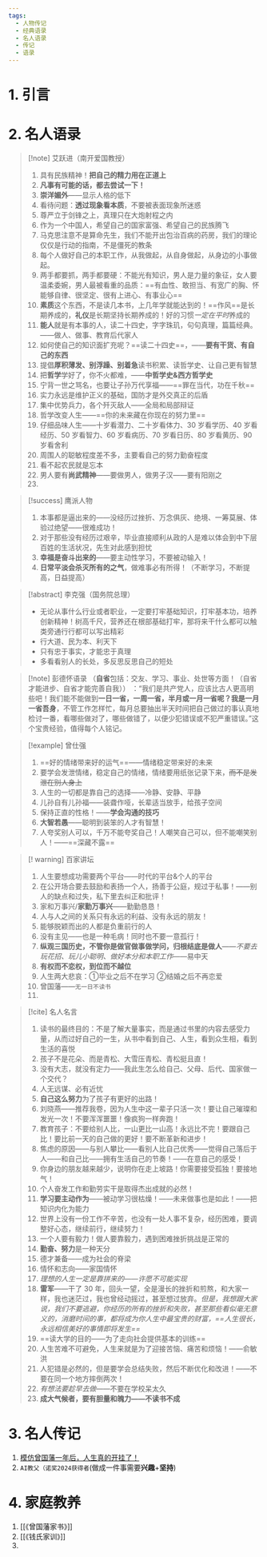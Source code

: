```yaml
---
tags:
  - 人物传记
  - 经典语录
  - 名人语录
  - 传记
  - 语录
---
```

# 1. 引言


# 2. 名人语录
> [!note] 艾跃进（南开爱国教授）
> 1. 具有民族精神！**把自己的精力用在正道上**
> 2. **凡事有可能的话，都去尝试一下！**
> 3. **崇洋媚外**——显示人格的低下
> 4. 看待问题：**透过现象看本质**，不要被表面现象所迷惑
> 5. 尊严立于剑锋之上，真理只在大炮射程之内
> 6. 作为一个中国人，希望自己的国家富强、希望自己的民族腾飞
> 7. 马克思注意不是算命先生，我们不能开出包治百病的药房，我们的理论仅仅是行动的指南，不是僵死的教条
> 8. 每个人做好自己的本职工作，从我做起，从自身做起，从身边的小事做起。
> 9. 两手都要抓，两手都要硬：不能光有知识，男人是力量的象征，女人要温柔委婉，男人最被看重的品质：==有血性、敢担当、有宽广的胸、怀能够自律、很坚定、很有上进心、有事业心==
> 10. **素质**这个东西，不是读几本书，上几年学就能达到的！==作风==是长期养成的，**礼仪**是长期坚持长期养成的！好的习惯*一定在平时*养成的
> 11. **能人**就是有本事的人，读二十四史，字字珠玑，句句真理，篇篇经典。——做人、做事、教育后代家人
> 12. 如何使自己的知识面扩充呢？==读二十四史==，——**要有干货、有自己的东西**
> 13. 提倡**厚积薄发、别浮躁、别着急**读书积累、读哲学史、让自己更有智慧
> 14. 把**哲学**学好了，你不火都难，——**中哲学史&西方哲学史**
> 15. 宁背一世之骂名，也要让子孙万代享福——==罪在当代，功在千秋==
> 16. 实力永远是维护正义的基础，国防才是外交真正的后盾
> 17. 集中优势兵力，各个歼灭敌人——全局和局部辩证
> 18. 哲学改变人生——==你的未来藏在你现在的努力里==
> 19. 仔细品味人生——十岁看潜力、二十岁看体力、30 岁看学历、40 岁看经历、50 岁看智力、60 岁看病历、70 岁看日历、80 岁看黄历、90 岁看舍利
> 20. 周围人的聪敏程度差不多，主要看自己的努力勤奋程度
> 21. 看不起农民就是忘本
> 22. 男人要有**尚武精神**——要做男人，做男子汉——要有阳刚之
> 23. 

> [!success] 鹰派人物
> 1. 本事都是逼出来的——没经历过挫折、万念俱灰、绝境、一筹莫展、体验过绝望——很难成功！ 
> 2. 对于那些没有经历过艰辛，毕业直接顺利从政的人是难以体会到中下层百姓的生活状况，先生对此感到担忧 
> 3. **幸福是奋斗出来的**——要主动性学习，不要被动输入！
> 4. **日常平淡会杀灭所有的之气**，做难事必有所得！（不断学习，不断提高，日益提高）

> [!abstract] 李克强（国务院总理）
> - 无论从事什么行业或者职业，一定要打牢基础知识，打牢基本功，培养创新精神！树高千尺，营养还在根部基础打牢，那将来干什么都可以触类旁通行行都可以写出精彩
> - 行大道、民为本、利天下
> - 只有忠于事实，才能忠于真理
> - 多看看别人的长处，多反思反思自己的短处

>[!note] 彭德怀语录 （**自省**包括：交友、学习、事业、处世等方面！（自省才能进步、自省才能完善自我））
>：“我们是共产党人，应该比古人更高明些吧！我们能不能做到**一日一省，一周一省，半月或一月一省呢？我是一月一省吾身**，不管工作怎样忙，每月总要抽出半天时间把自己做过的事认真地检讨一番，看哪些做对了，哪些做错了，以便少犯错误或不犯严重错误。”这个宝贵经验，值得每个人铭记。

> [!example] 曾仕强
> 1. ==好的情绪带来好的运气==——情绪稳定带来好的未来
> 2. 要学会发泄情绪，稳定自己的情绪，情绪要用纸张记录下来，~~而不是发泄在别人身上~~
> 3. 人生的一切都是靠自己的选择——冷静、安静、平静
> 4. 儿孙自有儿孙福——装聋作哑，长辈适当放手，给孩子空间
> 5. 保持正直的性格！——**学会沟通的技巧**
> 6. **大智若愚**——聪明到装笨的人才有智慧！
> 7. 人夸奖别人可以，千万不能夸奖自己！人嘲笑自己可以，但不能嘲笑别人！——==深藏不露==

> [! warning] 百家讲坛
> 1. 人生要想成功需要两个平台——时代的平台&个人的平台
> 2. 在公开场合要去鼓励和表扬一个人，扬善于公庭，规过于私事！——别人的缺点和过失，私下里去纠正和批评！
> 3. 家和万事兴/**家勤万事兴**——勤勤恳恳！
> 4. 人与人之间的关系只有永远的利益、没有永远的朋友！
> 5. 能够脱颖而出的人都是负重前行的人
> 6. 没有主见——也是一种毛病！同时也不要一意孤行！
> 7. **纵观三国历史，不管你是做官做事做学问，归根结底是做人**——*不要去玩花招、玩儿小聪明、做好本分和本职工作*——易中天
> 8. **有权而不恋权，到位而不越位**
> 9. 人生两大悲哀：①毕业之后不在学习 ②结婚之后不再恋爱
> 10. 曾国藩——`无一日不读书`
> 11. 

> [!cite] 名人名言
> 1. 读书的最终目的：不是了解大量事实，而是通过书里的内容去感受力量，从而过好自己的一生，从书中看到自己、人生，看到众生相，看到生活的喜悦
> 2. 孩子不是花朵、而是青松、大雪压青松、青松挺且直！
> 3. 没有大志，就没有定力——我此生怎么给自己、父母、后代、国家做一个交代？
> 4. 人无远谋、必有近忧
> 5. **自己这么努力**为了孩子有更好的出路！
> 6. 刘晓燕——推荐我卷，因为人生中这一辈子只活一次！要让自己璀璨和发光一次！不要浑浑噩噩！像疯狗一样奔跑！
> 7. 教育孩子：不要给别人比，一山更比一山高！永远比不完！要跟自己比！要比前一天的自己做的更好！要不断革新和进步！
> 8. 焦虑的原因——与别人攀比——看别人比自己优秀——觉得自己落后于人——和自己比——拥有生活自己的节奏！——在意自己的感受！
> 9. 你身边的朋友越来越少，说明你在走上坡路！你需要接受孤独！要接地气！
> 10. 个人奋发工作和勤劳实干是取得杰出成就的必然！
> 11. **学习要主动作为**——被动学习很枯燥！——未来做事也是如此！——把知识内化为能力
> 12. 世界上没有一份工作不辛苦，也没有一处人事不复杂，经历困难，要调整好心态，继续前行，继续努力！
> 13. 一个人要有毅力！做人要靠毅力，遇到困难挫折挑战是正常的
> 14. **勤奋、努力**是一种天分
> 15. 德才兼备——成为社会的脊梁
> 16. 情怀和志向——家国情怀
> 17. *理想的人生一定是靠拼来的——许愿不可能实现*
> 18. **雷军**——干了 30 年，回头一望，全是漫长的挫折和煎熬，和大家一样，我也迷茫过，我也曾经动摇过，甚至想过放弃。*但是，我想跟大家说，我们不要逃避，你经历的所有的挫折和失败，甚至那些看似毫无意义的，消磨时间的事，都将成为你人生中最宝贵的财富，==人生很长，永远相信美好的事情即将发生==*
> 19. ==读大学的目的——为了走向社会提供基本的训练==
> 20. 人生苦难不可避免，人生来就是为了迎接苦恼、痛苦和烦恼！——俞敏洪
> 21. 人犯错是必然的，但是要学会总结失败，然后不断优化和改进！——不要在同一个地方摔倒两次！
> 22. *有想法要趁早去做*——不要在学校呆太久
> 23. **成大气候者，要有胆量和魄力——不读书不成**

# 3. 名人传记
1. [模仿曾国藩一年后，人生真的开挂了！](https://mp.weixin.qq.com/s/rJgv8tNnP7EuQrVqRRPgIA)
2. `AI教父（诺奖2024获得者`(做成一件事需要**兴趣**+**坚持**)

# 4. 家庭教养
1. [[《曾国藩家书》]]
2. [[《钱氏家训》]]
3. 



